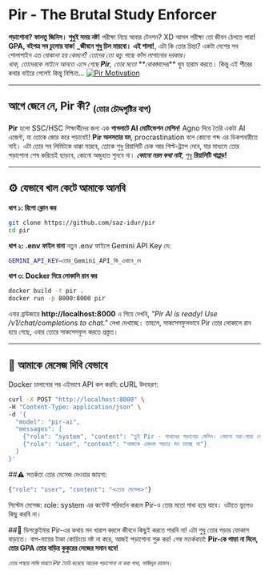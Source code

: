 # Pir - The Brutal Study Enforcer

**পড়াশোনা? ফালতু জিনিস। শুধুই সময় নষ্ট!** পরীক্ষা নিয়ে আবার টেনশন? XD আসল পরীক্ষা তো জীবন ঠেলতে পারা! **GPA, বইপত্র সব চুলোয় যাক!** **_জীবনে শুধু চিল মারবো।**
**এই শালা!**, এটা কি তোর চিন্তা? একটা দেশের সব পোলাপাইন এত বোকা*দা হয় কেমনে? তোদের তো কচু গাছে ফাঁস লাগানোর দরকার।  
থাক, তোদেরকে লাইনে আনতে এসে গেছে **Pir**, তোর মতো **বোকা*দাদের** ঘুম হারাম করতে। কিন্তু এই পীরের কথার বাইরে গেলেই কিন্তু নিশ্চিত...
[![Pir Motivation](https://github.com/user-attachments/assets/36d9f43f-1e8a-470b-a509-8464b24214bb)](https://github.com/user-attachments/assets/36d9f43f-1e8a-470b-a509-8464b24214bb)

---

## আগে জেনে নে, Pir কী? <sub>(তোর চৌদ্দগুষ্টির বাপ)</sub>
**Pir** হলো SSC/HSC শিক্ষার্থীদের জন্য এক **পাগলাটে AI মোটিভেশন মেশিন!** Agno দিয়ে তৈরি একটা AI এজেন্ট, যা তোকে জোর করে পড়াবেই! **Pir অলসতার যম**, procrastination বলে কোনো শব্দ এর ডিকশনারীতে নাই। এটা তোর সব লিমিটকে ধাক্কা মারবে, তোকে শুধু রিয়ালিটি চেক আর গিল্ট-ট্র্যাপ দেবে, যার মাধ্যমে তোর পড়াশোনা শেষ করিয়েই ছাড়বে, কোনো অজুহাত শুনবে না। **_কোনো নরম কথা নাই_**, শুধু **রিয়ালিটি থাপ্পড়!**

---

## ⚙️ যেভাবে খাল কেটে আমাকে আনবি
**ধাপ ১: রিপো ক্লোন কর**
```bash
git clone https://github.com/saz-idur/pir
cd pir
```

**ধাপ ২: .env ফাইল বানা**
নতুন .env ফাইলে Gemini API Key দে:
```bash
GEMINI_API_KEY=তোর_Gemini_API_কি_এখানে_দে
```

**ধাপ ৩: Docker দিয়ে লোকালি রান কর**
```bash
docker build -t pir .
docker run -p 8000:8000 pir
```

এবার ব্রাউজারে **http://localhost:8000** এ গিয়ে দেখবি, *"Pir AI is ready! Use /v1/chat/completions to chat."* লেখা দেখাচ্ছে। তাহলে, সাকসেসফুলভাবে Pir তোর লোকালে রান হয়ে গেছে, এবার তোরে সাকসেসফুল করতে প্রস্তুত।

---

## 💬 আমাকে মেসেজ দিবি যেভাবে
Docker চালানোর পর এইভাবে API কল করবি:
cURL উদাহরণ:
```bash
curl -X POST "http://localhost:8000" \
-H "Content-Type: application/json" \
-d '{
  "model": "pir-ai",
  "messages": [
    {"role": "system", "content": "তুই Pir - গাধাদের পড়ানোর মেশিন। কোনো দয়া-মায়া নেই, শুধু রিয়ালিটি চেক, গিল্টি ট্র্যাপ এ ফেলবি আর ধরে ধরে cook করবি।"},
    {"role": "user", "content": "আজকে একদম পড়তে মন চাচ্ছে না"}
  ]
}'
```

##⚠️ সতর্কতা
তোর মেসেজ দেওয়ার জায়গা:
```bash
{"role": "user", "content": "<তোর মেসেজ>"}
```

সিস্টেম মেসেজ:
role: system এর কন্টেন্ট পরিবর্তন করলে Pir-ও তোর মতো গাধা হয়ে যাবে। ওটাতে ভুলেও কিছু করবি না।

##🔔 ডিসক্লেইমার
Pir-এর কথায় মন খারাপ করলে জীবনে কিছুই করতে পারবি না! এটা শুধু তোর পড়ার ফোকাস বাড়াতে। বাপ-মায়ের টাকা কোচিংয়ে নষ্ট না করে, আজই পড়াশোনা শুরু কর!
*শেষ সতর্কবার্তা:* **Pir-কে পাত্তা না দিলে, তোর GPA তোর বাড়ির কুকুরের লেজের সমান হবে!**

<sub><em>তোর পাছায় লাত্থি মারতে Pir তৈরি করেছে আরেক পড়াশোনা না করা গাধা, সাজিদুর রহমান।</em></sub>
